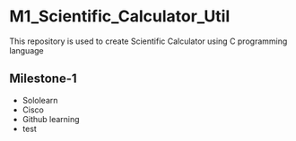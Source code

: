 # M1_Scientific_Calculator_Util
This repository is used to create Scientific Calculator using C programming language

## Milestone-1
* Sololearn
* Cisco
* Github learning
* test
